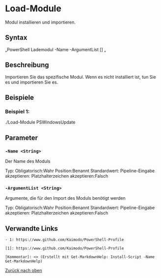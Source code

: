# Load-Module

Modul installieren und importieren.

## Syntax

„PowerShell
Lademodul
-Name <String>
-ArgumentList <String>
[<CommonParameters>]
„

## Beschreibung

Importieren Sie das spezifische Modul. Wenn es nicht installiert ist, tun Sie es und importieren Sie es.

## Beispiele

### Beispiel 1:

./Load-Module PSWindowsUpdate

## Parameter

### <a id="-name">**`-Name <String>`**</a>

Der Name des Moduls

<Tabelle>
<tr><td>Typ:</td><td></td></tr>
<tr><td>Obligatorisch:</td><td>Wahr</td></tr>
<tr><td>Position:</td><td>Benannt</td></tr>
<tr><td>Standardwert:</td><td></td></tr>
<tr><td>Pipeline-Eingabe akzeptieren:</td><td></td></tr>
<tr><td>Platzhalterzeichen akzeptieren:</td><td>Falsch</td></tr>
</table>

### <a id="-argumentlist">**`-ArgumentList <String>`**</a>

Argumente, die für den Import des Moduls benötigt werden

<Tabelle>
<tr><td>Typ:</td><td></td></tr>
<tr><td>Obligatorisch:</td><td>Wahr</td></tr>
<tr><td>Position:</td><td>Benannt</td></tr>
<tr><td>Standardwert:</td><td></td></tr>
<tr><td>Pipeline-Eingabe akzeptieren:</td><td></td></tr>
<tr><td>Platzhalterzeichen akzeptieren:</td><td>Falsch</td></tr>
</table>

## Verwandte Links

```
- 1: https://www.github.com/Kaimodo/PowerShell-Profile

[1]: https://www.github.com/Kaimodo/PowerShell-Profile

[Kommentar]: <> (Erstellt mit Get-MarkdownHelp: Install-Script -Name Get-MarkdownHelp)
```

[Zurück nach oben](../deDE.md)
